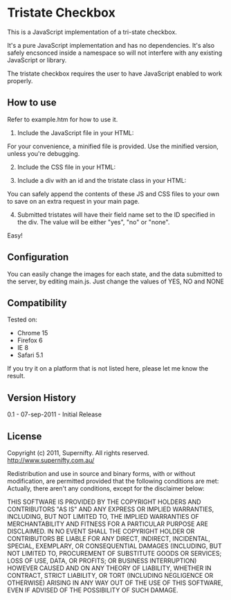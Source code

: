 Tristate Checkbox
=================
This is a JavaScript implementation of a tri-state checkbox.

It's a pure JavaScript implementation and has no dependencies.
It's also safely encsonced inside a namespace so will not interfere with any existing JavaScript or library.

The tristate checkbox requires the user to have JavaScript enabled to work properly.

How to use
----------
Refer to example.htm for how to use it.

1. Include the JavaScript file in your HTML:
<script src="assets/main.js" type="text/javascript"></script>

For your convenience, a minified file is provided. Use the minified version, unless you're debugging.

2. Include the CSS file in your HTML:
<link rel="stylesheet" href="assets/main.css" type="text/css" />

3. Include a div with an id and the tristate class in your HTML:
<div id="tri_id" class="tristate"/>

You can safely append the contents of these JS and CSS files to your own to save on an extra request in your main page.

4. Submitted tristates will have their field name set to the ID specified in the div. The value will be either "yes", "no" or "none".

Easy!

Configuration
-------------
You can easily change the images for each state, and the data submitted to the server, by editing main.js.
Just change the values of YES, NO and NONE

Compatibility
-------------
Tested on:
* Chrome 15
* Firefox 6
* IE 8
* Safari 5.1

If you try it on a platform that is not listed here, please let me know the result.

Version History
---------------
0.1 - 07-sep-2011 - Initial Release

License
-------
Copyright (c) 2011, Supernifty.
All rights reserved.
http://www.supernifty.com.au/

Redistribution and use in source and binary forms, with or without modification, are permitted provided that the following conditions are met:
Actually, there aren't any conditions, except for the disclaimer below:

THIS SOFTWARE IS PROVIDED BY THE COPYRIGHT HOLDERS AND CONTRIBUTORS "AS IS" AND ANY EXPRESS OR IMPLIED WARRANTIES, INCLUDING, BUT NOT LIMITED TO, THE IMPLIED WARRANTIES OF MERCHANTABILITY AND FITNESS FOR A PARTICULAR PURPOSE ARE DISCLAIMED. IN NO EVENT SHALL THE COPYRIGHT HOLDER OR CONTRIBUTORS BE LIABLE FOR ANY DIRECT, INDIRECT, INCIDENTAL, SPECIAL, EXEMPLARY, OR CONSEQUENTIAL DAMAGES (INCLUDING, BUT NOT LIMITED TO, PROCUREMENT OF SUBSTITUTE GOODS OR SERVICES; LOSS OF USE, DATA, OR PROFITS; OR BUSINESS INTERRUPTION) HOWEVER CAUSED AND ON ANY THEORY OF LIABILITY, WHETHER IN CONTRACT, STRICT LIABILITY, OR TORT (INCLUDING NEGLIGENCE OR OTHERWISE) ARISING IN ANY WAY OUT OF THE USE OF THIS SOFTWARE, EVEN IF ADVISED OF THE POSSIBILITY OF SUCH DAMAGE.

